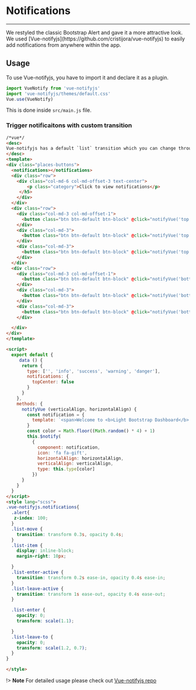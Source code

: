 # Notifications

<hr>
We restyled the classic Bootstrap Alert and gave it a more attractive look.
We used [Vue-notifyjs](https://github.com/cristijora/vue-notifyjs) to easily add notifications from anywhere within the app.

## Usage
To use Vue-notifyjs, you have to import it and declare it as a plugin.
```js
import VueNotify from 'vue-notifyjs'
import 'vue-notifyjs/themes/default.css'
Vue.use(VueNotify)
```
This is done inside `src/main.js` file.

### Trigger notificaitons with custom transition
```html
/*vue*/
<desc>
Vue-notifyjs has a default `list` transition which you can change through css in order to achieve your desired notification transition
</desc>
<template>
<div class="places-buttons">
  <notifications></notifications>
  <div class="row">
    <div class="col-md-6 col-md-offset-3 text-center">
        <p class="category">Click to view notifications</p>
     </h5>
    </div>
  </div>
  <div class="row">
    <div class="col-md-3 col-md-offset-1">
      <button class="btn btn-default btn-block" @click="notifyVue('top', 'left')">Top Left</button>
    </div>
    <div class="col-md-3">
      <button class="btn btn-default btn-block" @click="notifyVue('top', 'center')">Top Center</button>
    </div>
    <div class="col-md-3">
      <button class="btn btn-default btn-block" @click="notifyVue('top', 'right')">Top Right</button>
    </div>
  </div>
  <div class="row">
    <div class="col-md-3 col-md-offset-1">
      <button class="btn btn-default btn-block" @click="notifyVue('bottom', 'left')">Bottom Left</button>
    </div>
    <div class="col-md-3">
      <button class="btn btn-default btn-block" @click="notifyVue('bottom', 'center')">Bottom Center</button>
    </div>
    <div class="col-md-3">
      <button class="btn btn-default btn-block" @click="notifyVue('bottom', 'right')">Bottom Right</button>
    </div>

  </div>
</div>
</template>

<script>
  export default {
     data () {
      return {
        type: ['', 'info', 'success', 'warning', 'danger'],
        notifications: {
          topCenter: false
        }
      }
    },
    methods: {
      notifyVue (verticalAlign, horizontalAlign) {
        const notification = {
          template: `<span>Welcome to <b>Light Bootstrap Dashboard</b> - a beautiful freebie for every web developer.</span>`
        }
        const color = Math.floor((Math.random() * 4) + 1)
        this.$notify(
          {
            component: notification,
            icon: 'fa fa-gift',
            horizontalAlign: horizontalAlign,
            verticalAlign: verticalAlign,
            type: this.type[color]
          })
      }
    }
  }
</script>
<style lang="scss">
.vue-notifyjs.notifications{
  .alert{
   z-index: 100;
  }
  .list-move {
    transition: transform 0.3s, opacity 0.4s;
  }
  .list-item {
    display: inline-block;
    margin-right: 10px;

  }
  .list-enter-active {
    transition: transform 0.2s ease-in, opacity 0.4s ease-in;
  }
  .list-leave-active {
    transition: transform 1s ease-out, opacity 0.4s ease-out;
  }

  .list-enter {
    opacity: 0;
    transform: scale(1.1);

  }
  .list-leave-to {
    opacity: 0;
    transform: scale(1.2, 0.7);
  }
}

</style>
```

!> **Note** For detailed usage please check out [Vue-notifyjs repo](https://github.com/cristijora/vue-notifyjs)
